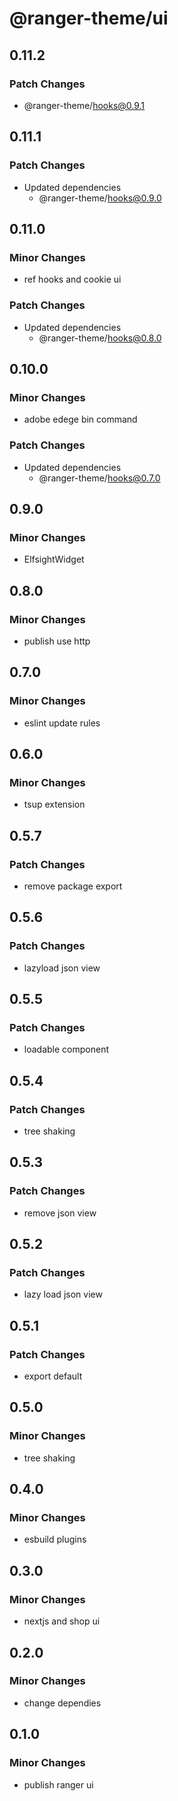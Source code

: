 # @ranger-theme/ui

## 0.11.2

### Patch Changes

- @ranger-theme/hooks@0.9.1

## 0.11.1

### Patch Changes

- Updated dependencies
  - @ranger-theme/hooks@0.9.0

## 0.11.0

### Minor Changes

- ref hooks and cookie ui

### Patch Changes

- Updated dependencies
  - @ranger-theme/hooks@0.8.0

## 0.10.0

### Minor Changes

- adobe edege bin command

### Patch Changes

- Updated dependencies
  - @ranger-theme/hooks@0.7.0

## 0.9.0

### Minor Changes

- ElfsightWidget

## 0.8.0

### Minor Changes

- publish use http

## 0.7.0

### Minor Changes

- eslint update rules

## 0.6.0

### Minor Changes

- tsup extension

## 0.5.7

### Patch Changes

- remove package export

## 0.5.6

### Patch Changes

- lazyload json view

## 0.5.5

### Patch Changes

- loadable component

## 0.5.4

### Patch Changes

- tree shaking

## 0.5.3

### Patch Changes

- remove json view

## 0.5.2

### Patch Changes

- lazy load json view

## 0.5.1

### Patch Changes

- export default

## 0.5.0

### Minor Changes

- tree shaking

## 0.4.0

### Minor Changes

- esbuild plugins

## 0.3.0

### Minor Changes

- nextjs and shop ui

## 0.2.0

### Minor Changes

- change dependies

## 0.1.0

### Minor Changes

- publish ranger ui
